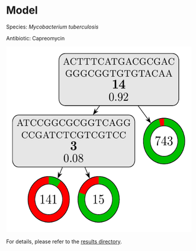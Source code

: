 
# Model

Species: *Mycobacterium tuberculosis*

Antibiotic: Capreomycin

<img src="./model.png" width=500 height=500 />

For details, please refer to the [results directory](../../../../../results/cart_b/mycobacterium%20tuberculosis/capreomycin/repeat_1/).

